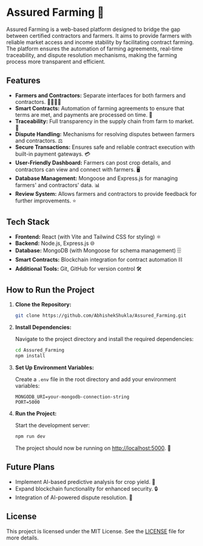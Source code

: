 

# Assured Farming 🌾

Assured Farming is a web-based platform designed to bridge the gap between certified contractors and farmers. It aims to provide farmers with reliable market access and income stability by facilitating contract farming. The platform ensures the automation of farming agreements, real-time traceability, and dispute resolution mechanisms, making the farming process more transparent and efficient.

## Features

- **Farmers and Contractors:** Separate interfaces for both farmers and contractors. 👩‍🌾👨‍🌾
- **Smart Contracts:** Automation of farming agreements to ensure that terms are met, and payments are processed on time. 🤖
- **Traceability:** Full transparency in the supply chain from farm to market. 🔗
- **Dispute Handling:** Mechanisms for resolving disputes between farmers and contractors. ⚖️
- **Secure Transactions:** Ensures safe and reliable contract execution with built-in payment gateways. 💳
- **User-Friendly Dashboard:** Farmers can post crop details, and contractors can view and connect with farmers. 🖥️
- **Database Management:** Mongoose and Express.js for managing farmers' and contractors' data. 📊
- **Review System:** Allows farmers and contractors to provide feedback for further improvements. ⭐

## Tech Stack

- **Frontend:** React (with Vite and Tailwind CSS for styling) ⚛️
- **Backend:** Node.js, Express.js 🌐
- **Database:** MongoDB (with Mongoose for schema management) 🗄️
- **Smart Contracts:** Blockchain integration for contract automation ⛓️
- **Additional Tools:** Git, GitHub for version control 🛠️

## How to Run the Project

1. **Clone the Repository:**

   ```bash
   git clone https://github.com/AbhishekShukla/Assured_Farming.git
   ```

2. **Install Dependencies:**

   Navigate to the project directory and install the required dependencies:

   ```bash
   cd Assured_Farming
   npm install
   ```

3. **Set Up Environment Variables:**

   Create a `.env` file in the root directory and add your environment variables:

   ```
   MONGODB_URI=your-mongodb-connection-string
   PORT=5000
   ```

4. **Run the Project:**

   Start the development server:

   ```bash
   npm run dev
   ```

   The project should now be running on [http://localhost:5000](http://localhost:5000). 🚀

## Future Plans

- Implement AI-based predictive analysis for crop yield. 🌱
- Expand blockchain functionality for enhanced security. 🔒
- Integration of AI-powered dispute resolution. 🧠

## License

This project is licensed under the MIT License. See the [LICENSE](LICENSE) file for more details.

